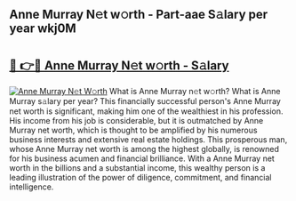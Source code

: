 ## Anne Murray N𝚎t w𝚘rth - Part-aae S𝚊lary per year wkj0M

# <h2><a href="http://gc3l5f.nevu.top/?p=Anne+Murray">🔗 👉🔴 Anne Murray N𝚎t w𝚘rth - S𝚊lary</a></h2>

[![Anne Murray N𝚎t W𝚘rth](https://i.imgur.com/Oavwk0R.jpeg)](http://gc3l5f.nevu.top/?p=Anne+Murray)
What is Anne Murray n𝚎t w𝚘rth? What is Anne Murray s𝚊lary per year?
This financially successful person's Anne Murray net worth is significant, making him one of the wealthiest in his profession. His income from his job is considerable, but it is outmatched by Anne Murray net worth, which is thought to be amplified by his numerous business interests and extensive real estate holdings. This prosperous man, whose Anne Murray net worth is among the highest globally, is renowned for his business acumen and financial brilliance. With a Anne Murray net worth in the billions and a substantial income, this wealthy person is a leading illustration of the power of diligence, commitment, and financial intelligence.
